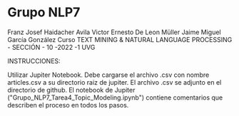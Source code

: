# Grupo NLP7
Franz Josef Haidacher Avila
Victor Ernesto De Leon Müller
Jaime Miguel García González
Curso TEXT MINING & NATURAL LANGUAGE PROCESSING - SECCIÓN - 10 -2022 -1 UVG

INSTRUCCIONES:

Utilizar Jupiter Notebook.
Debe cargarse el archivo .csv con nombre articles.csv a su directorio raiz de jupiter. El archivo .csv se adjunto en el directorio de github.
El notebook de Jupiter ("Grupo_NLP7_Tarea4_Topic_Modeling.ipynb") contiene comentarios que describen el proceso en todos los pasos. 
